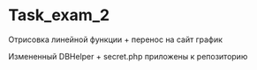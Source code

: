 # Task_exam_2

Отрисовка линейной функции + перенос на сайт график

Измененный DBHelper + secret.php приложены к репозиторию
